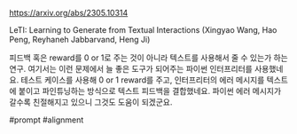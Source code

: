 https://arxiv.org/abs/2305.10314

LeTI: Learning to Generate from Textual Interactions (Xingyao Wang, Hao Peng, Reyhaneh Jabbarvand, Heng Ji)

피드백 혹은 reward를 0 or 1로 주는 것이 아니라 텍스트를 사용해서 줄 수 있는가 하는 연구. 여기서는 이런 문제에서 늘 좋은 도구가 되어주는 파이썬 인터프리터를 사용했네요. 테스트 케이스를 사용해 0 or 1 reward를 주고, 인터프리터의 에러 메시지를 텍스트에 붙이고 파인튜닝하는 방식으로 텍스트 피드백을 결합했네요. 파이썬 에러 메시지가 갈수록 친절해지고 있으니 그것도 도움이 되겠군요.

#prompt #alignment 